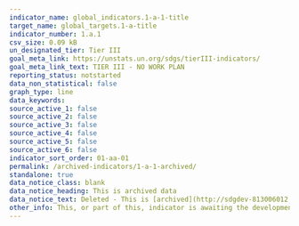 ```yaml
---
indicator_name: global_indicators.1-a-1-title
target_name: global_targets.1-a-title
indicator_number: 1.a.1
csv_size: 0.09 kB
un_designated_tier: Tier III
goal_meta_link: https://unstats.un.org/sdgs/tierIII-indicators/
goal_meta_link_text: TIER III - NO WORK PLAN
reporting_status: notstarted
data_non_statistical: false
graph_type: line
data_keywords:  
source_active_1: false
source_active_2: false
source_active_3: false
source_active_4: false
source_active_5: false
source_active_6: false
indicator_sort_order: 01-aa-01
permalink: /archived-indicators/1-a-1-archived/
standalone: true
data_notice_class: blank
data_notice_heading: This is archived data
data_notice_text: Deleted - This is [archived](http://sdgdev-813006012.eu-west-1.elb.amazonaws.com/obsolete-indicators-custom2/archived-indicators/) data.  This indicator was deleted as a result of the as a result of the [IAEG-SDGs 2020 Comprehensive Review](https://unstats.un.org/sdgs/iaeg-sdgs/2020-comp-rev/). T
other_info: This, or part of this, indicator is awaiting the development of internationally established methodology and standards (classified by the UN as tier 3). 
---
```

